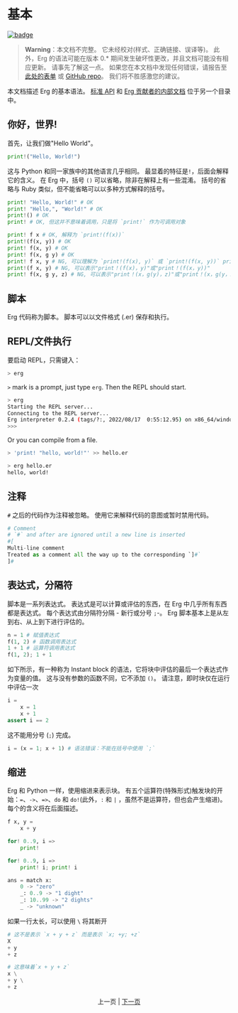 # 基本

[![badge](https://img.shields.io/endpoint.svg?url=https%3A%2F%2Fgezf7g7pd5.execute-api.ap-northeast-1.amazonaws.com%2Fdefault%2Fsource_up_to_date%3Fowner%3Derg-lang%26repos%3Derg%26ref%3Dmain%26path%3Ddoc/EN/syntax/00_basic.md%26commit_hash%3D31ccb6924c3051f73458c69ca2c7f2cc5a93a694)](https://gezf7g7pd5.execute-api.ap-northeast-1.amazonaws.com/default/source_up_to_date?owner=erg-lang&repos=erg&ref=main&path=doc/EN/syntax/00_basic.md&commit_hash=31ccb6924c3051f73458c69ca2c7f2cc5a93a694)

> __Warning__：本文档不完整。 它未经校对(样式、正确链接、误译等)。 此外，Erg 的语法可能在版本 0.* 期间发生破坏性更改，并且文档可能没有相应更新。 请事先了解这一点。
> 如果您在本文档中发现任何错误，请报告至 [此处的表单](https://forms.gle/HtLYRfYzWCAaeTGb6) 或 [GitHub repo](https://github.com/mtshiba/TheErgBook/issues/new )。 我们将不胜感激您的建议。

本文档描述 Erg 的基本语法。 [标准 API](./API/index.md) 和 [Erg 贡献者的内部文档](./dev_guide/index.md) 位于另一个目录中。

## 你好，世界&excl;

首先，让我们做"Hello World"。

```python
print!("Hello, World!")
```

这与 Python 和同一家族中的其他语言几乎相同。 最显着的特征是`!`，后面会解释它的含义。
在 Erg 中，括号 `()` 可以省略，除非在解释上有一些混淆。
括号的省略与 Ruby 类似，但不能省略可以以多种方式解释的括号。

```python
print! "Hello, World!" # OK
print! "Hello,", "World!" # OK
print!() # OK
print! # OK, 但这并不意味着调用，只是将 `print!` 作为可调用对象

print! f x # OK, 解释为 `print!(f(x))`
print!(f(x, y)) # OK
print! f(x, y) # OK
print! f(x, g y) # OK
print! f x, y # NG, 可以理解为 `print!(f(x), y)` 或 `print!(f(x, y))` print!
print!(f x, y) # NG, 可以表示"print！(f(x)，y)"或"print！(f(x，y))"
print! f(x, g y, z) # NG, 可以表示"print！(x，g(y)，z)"或"print！(x，g(y，z))"
```

## 脚本

Erg 代码称为脚本。 脚本可以以文件格式 (.er) 保存和执行。

## REPL/文件执行

要启动 REPL，只需键入：

```sh
> erg
```

`>` mark is a prompt, just type `erg`.
Then the REPL should start.

```sh
> erg
Starting the REPL server...
Connecting to the REPL server...
Erg interpreter 0.2.4 (tags/?:, 2022/08/17  0:55:12.95) on x86_64/windows
>>>
```

Or you can compile from a file.

```sh
> 'print! "hello, world!"' >> hello.er

> erg hello.er
hello, world!
```

## 注释

`#` 之后的代码作为注释被忽略。 使用它来解释代码的意图或暂时禁用代码。

```python
# Comment
# `#` and after are ignored until a new line is inserted
#[
Multi-line comment
Treated as a comment all the way up to the corresponding `]#`
]#
```

## 表达式，分隔符

脚本是一系列表达式。 表达式是可以计算或评估的东西，在 Erg 中几乎所有东西都是表达式。
每个表达式由分隔符分隔 - 新行或分号 `;`-。
Erg 脚本基本上是从左到右、从上到下进行评估的。

```python
n = 1 # 赋值表达式
f(1, 2) # 函数调用表达式
1 + 1 # 运算符调用表达式
f(1, 2); 1 + 1
```

如下所示，有一种称为 Instant block 的语法，它将块中评估的最后一个表达式作为变量的值。
这与没有参数的函数不同，它不添加 `()`。 请注意，即时块仅在运行中评估一次

```python
i =
    x = 1
    x + 1
assert i == 2
```

这不能用分号 (`;`) 完成。

```python
i = (x = 1; x + 1) # 语法错误：不能在括号中使用 `;`
```

## 缩进

Erg 和 Python 一样，使用缩进来表示块。 有五个运算符(特殊形式)触发块的开始：`=`、`->`、`=>`、`do` 和 `do!`(此外，`:` 和 `|` ，虽然不是运算符，但也会产生缩进)。 每个的含义将在后面描述。

```python
f x, y =
    x + y

for! 0..9, i =>
    print!

for! 0..9, i =>
    print! i; print! i

ans = match x:
    0 -> "zero"
    _: 0..9 -> "1 dight"
    _: 10..99 -> "2 dights"
    _ -> "unknown"
```

如果一行太长，可以使用 `\` 将其断开

```python
# 这不是表示 `x + y + z` 而是表示 `x; +y; +z`
X
+ y
+ z

# 这意味着`x + y + z`
x \
+ y \
+ z
```

<p align='center'>
    上一页 | <a href='./01_literal.md'>下一页</a>
</p>
